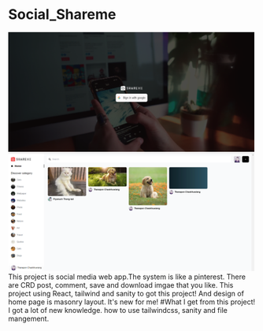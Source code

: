 # Social_Shareme
<img src="/shareme_frontend/public/login.png" alt="Alt text" title="Optional title" width="500px"> <img src="/shareme_frontend/public/home.png" alt="Alt text" title="Optional title" width="500px">
This project is social media web app.The system is like a pinterest. There are CRD post, comment, save and download imgae that you like. This project using React, tailwind and sanity to got this project! And design of home page is masonry layout. It's new for me!
#What I get from this project!
I got a lot of new knowledge. how to use tailwindcss, sanity and file mangement.
